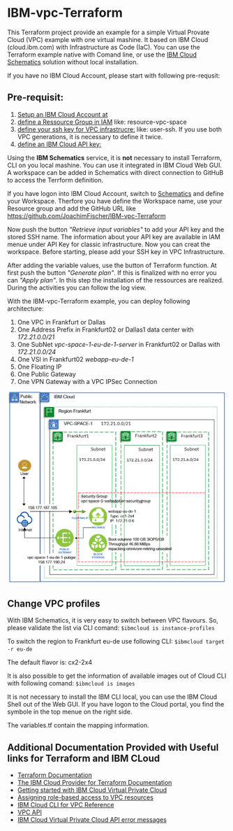 # IBM-vpc-Terraform 

This Terraform project provide an example for a simple Virtual Provate Cloud (VPC) example with one virtual mashine. It based on IBM Cloud (cloud.ibm.com) with Infrastructure as Code (IaC). You can use the Terraform example native with Comand line, or use the [IBM Cloud Schematics](https://cloud.ibm.com/schematics/overview) solution without local installation.

If you have no IBM Cloud Account, please start with following pre-requsit:

## Pre-requisit:
1. [Setup an IBM Cloud Account at](https://cloud.IBM.com/)
2. [define a Ressource Group in IAM](https://cloud.ibm.com/account/resource-groups/) like: resource-vpc-space
3. [define your ssh key for VPC infrastrucre:](https://cloud.ibm.com/vpc/compute/sshKeys/) like: user-ssh. If you use both VPC generations, it is necessary to define it twice.
4. [define an IBM Cloud API key:](https://cloud.ibm.com/iam/apikeys/)

Using the **IBM Schematics** service, it is **not** necessary to install Terraform, CLI on you local mashine. You can use it integrated in IBM Cloud Web GUI. A workspace can be added in Schematics with direct connection to GitHuB to access the Terrform definition.

If you have logon into IBM Cloud Account, switch to [Schematics](https://cloud.ibm.com/schematics/overview) and define your Workspace. Therfore you have define the Workspace name, use your Resource group and add the GitHub URL like https://github.com/JoachimFischer/IBM-vpc-Terraform

Now push the button *"Retrieve input variables"* to add your API key and the stored SSH name. The information about your API key are available in IAM menue under API Key for classic infrastructure. Now you can creat the workspace. Before starting, please add your SSH key in VPC Infrastructure. 


After adding the variable values, use the button of Terraform function. At first push the button *"Generate plan"*. If this is finalized with no error you can *"Apply plan"*. In this step the installation of the ressources are realized. During the activities you can follow the log view.

With the  IBM-vpc-Terraform example, you can deploy following architecture:
1. One VPC in Frankfurt or Dallas
2. One Address Prefix in Frankfurt02 or Dallas1 data center with *172.21.0.0/21*
3. One SubNet 	*vpc-space-1-eu-de-1-server*  in Frankfurt02 or Dallas with *172.21.0.0/24*
4. One VSI in Frankfurt02  	*webapp-eu-de-1*
5. One Floating IP 
6. One Public Gateway
7. One VPN Gateway with a VPC IPSec Connection


<img src="https://github.com/JoachimFischer/IBM-vpc-Terraform/blob/master/Image/VSI-VPC.png " width="500">

## Change VPC profiles
With IBM Schematics, it is very easy to switch between VPC flavours. So, please validate the list via CLI comand: 
``$ibmcloud is instance-profiles``

To switch the region to Frankfurt eu-de use following CLI: 
``$ibmcloud target -r eu-de``

The default flavor is: cx2-2x4

It is also possible to get the information of available images out of Cloud CLI with following comand: 
``$ibmcloud is images``   

It is not necessary to install the IBM CLI local, you can use the IBM Cloud Shell out of the Web GUI. If you have logon to the Cloud portal, you find the symbole in the top menue on the right side.

The variables.tf contain the mapping information.


## Additional Documentation Provided with Useful links for Terraform and IBM CLoud 
- [Terraform Documentation](https://www.terraform.io/docs/index.html)
- [The IBM Cloud Provider for Terraform Documentation](https://ibm-cloud.github.io/tf-ibm-docs/index.html)
- [Getting started with IBM Cloud Virtual Private Cloud](https://cloud.ibm.com/docs/vpc-on-classic?topic=vpc-on-classic-getting-started)
- [Assigning role-based access to VPC resources](https://cloud.ibm.com/docs/vpc-on-classic?topic=vpc-on-classic-assigning-role-based-access-to-vpc-resources)
- [IBM Cloud CLI for VPC Reference](https://cloud.ibm.com/docs/vpc-on-classic?topic=vpc-infrastructure-cli-plugin-vpc-reference)
- [VPC API](https://cloud.ibm.com/apidocs/vpc-on-classic)
- [IBM Cloud Virtual Private Cloud API error messages](https://cloud.ibm.com/docs/vpc-on-classic?topic=vpc-on-classic-rias-error-messages)



